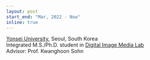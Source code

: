 ```yaml
---
layout: post
start_end: "Mar, 2022 - Now"
inline: true
---
```


[Yonsei University](https://www.yonsei.ac.kr/en_sc/index.jsp), Seoul, South Korea \
Integrated M.S./Ph.D. student in [Digital Image Media Lab](https://diml.yonsei.ac.kr/) \
Advisor: Prof. Kwanghoon Sohn
